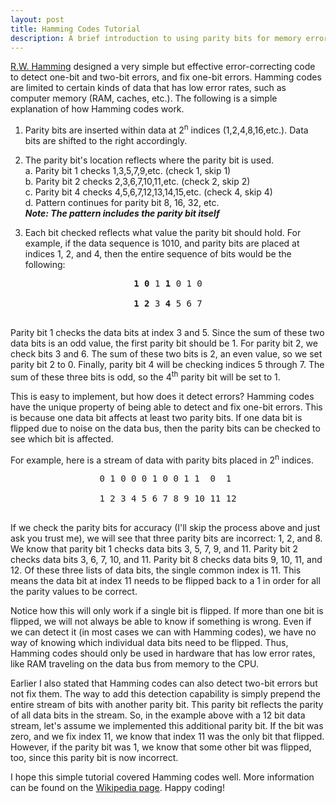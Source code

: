 ```yaml
---
layout: post
title: Hamming Codes Tutorial
description: A brief introduction to using parity bits for memory errors
---
```


[R.W. Hamming]("https://en.wikipedia.org/wiki/Richard_Hamming") designed a very simple but effective error-correcting code to detect one-bit and two-bit errors, and fix one-bit errors. Hamming codes are limited to certain kinds of data that has low error rates, such as computer memory (RAM, caches, etc.). The following is a simple explanation of how Hamming codes work.

1. Parity bits are inserted within data at 2<sup>n</sup> indices (1,2,4,8,16,etc.). Data bits are shifted to the right accordingly. 

2. The parity bit's location reflects where the parity bit is used.  
    a. Parity bit 1 checks 1,3,5,7,9,etc. (check 1, skip 1)  
    b. Parity bit 2 checks 2,3,6,7,10,11,etc. (check 2, skip 2)  
    c. Parity bit 4 checks 4,5,6,7,12,13,14,15,etc. (check 4, skip 4)  
    d. Pattern continues for parity bit 8, 16, 32, etc.  
___Note: The pattern includes the parity bit itself___

3. Each bit checked reflects what value the parity bit should hold. For example, if the data sequence is 1010, and parity bits are placed at indices 1, 2, and 4, then the entire sequence of bits would be the following:  
<pre>
<center><b>1 0</b> 1 <b>1</b> 0 1 0</center>
<center><b>1 2</b> 3 <b>4</b> 5 6 7</center>
</pre>

Parity bit 1 checks the data bits at index 3 and 5. Since the sum of these two data bits is an odd value, the first parity bit should be 1. For parity bit 2, we check bits 3 and 6. The sum of these two bits is 2, an even value, so we set parity bit 2 to 0. Finally, parity bit 4 will be checking indices 5 through 7. The sum of these three bits is odd, so the 4<sup>th</sup> parity bit will be set to 1. 

This is easy to implement, but how does it detect errors? Hamming codes have the unique property of being able to detect and fix one-bit errors. This is because one data bit affects at least two parity bits. If one data bit is flipped due to noise on the data bus, then the parity bits can be checked to see which bit is affected.  

For example, here is a stream of data with parity bits placed in 2<sup>n</sup> indices.  
<pre>
<center>0 1 0 0 0 1 0 0 1 1  0  1 </center>
<center>1 2 3 4 5 6 7 8 9 10 11 12</center>
</pre>

If we check the parity bits for accuracy (I'll skip the process above and just ask you trust me), we will see that three parity bits are incorrect: 1, 2, and 8. We know that parity bit 1 checks data bits 3, 5, 7, 9, and 11. Parity bit 2 checks data bits 3, 6, 7, 10, and 11. Parity bit 8 checks data bits 9, 10, 11, and 12. Of these three lists of data bits, the single common index is 11. This means the data bit at index 11 needs to be flipped back to a 1 in order for all the parity values to be correct.  

Notice how this will only work if a single bit is flipped. If more than one bit is flipped, we will not always be able to know if something is wrong. Even if we can detect it (in most cases we can with Hamming codes), we have no way of knowing which individual data bits need to be flipped. Thus, Hamming codes should only be used in hardware that has low error rates, like RAM traveling on the data bus from memory to the CPU.  

Earlier I also stated that Hamming codes can also detect two-bit errors but not fix them. The way to add this detection capability is simply prepend the entire stream of bits with another parity bit. This parity bit reflects the parity of all data bits in the stream. So, in the example above with a 12 bit data stream, let's assume we implemented this additional parity bit. If the bit was zero, and we fix index 11, we know that index 11 was the only bit that flipped. However, if the parity bit was 1, we know that some other bit was flipped, too, since this parity bit is now incorrect.

I hope this simple tutorial covered Hamming codes well. More information can be found on the [Wikipedia page]("https://en.wikipedia.org/wiki/Hamming_code"). Happy coding!


